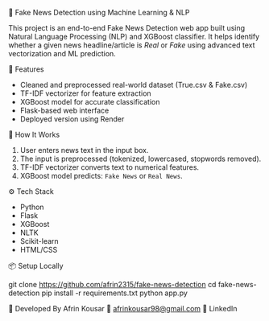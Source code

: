 📰 Fake News Detection using Machine Learning & NLP

This project is an end-to-end Fake News Detection web app built using Natural Language Processing (NLP) and XGBoost classifier. It helps identify whether a given news headline/article is *Real* or *Fake* using advanced text vectorization and ML prediction.

🚀 Features
- Cleaned and preprocessed real-world dataset (True.csv & Fake.csv)
- TF-IDF vectorizer for feature extraction
- XGBoost model for accurate classification
- Flask-based web interface
- Deployed version using Render



🧠 How It Works
1. User enters news text in the input box.
2. The input is preprocessed (tokenized, lowercased, stopwords removed).
3. TF-IDF vectorizer converts text to numerical features.
4. XGBoost model predicts: `Fake News` or `Real News`.

⚙️ Tech Stack
- Python
- Flask
- XGBoost
- NLTK
- Scikit-learn
- HTML/CSS


📦 Setup Locally

git clone https://github.com/afrin2315/fake-news-detection
cd fake-news-detection
pip install -r requirements.txt
python app.py

👤 Developed By
Afrin Kousar
📧 afrinkousar98@gmail.com
🔗 LinkedIn
